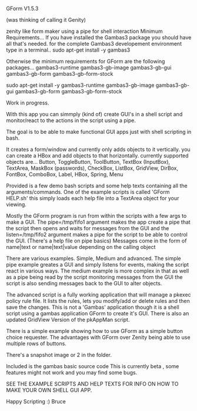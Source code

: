 
GForm V1.5.3

(was thinking of calling it Genity)

zenity like form maker using a pipe for shell interaction
Minimum Requirements... 
If you have installed the Gambas3 package you should have all that's needed.
for the complete Gambas3 developement environment type in a terminal..
sudo apt-get install -y gambas3

Otherwise the minimum requirements for GForm are the following packages...
gambas3-runtime 
gambas3-gb-image 
gambas3-gb-gui 
gambas3-gb-form 
gambas3-gb-form-stock

sudo apt-get install -y gambas3-runtime gambas3-gb-image gambas3-gb-gui gambas3-gb-form gambas3-gb-form-stock


Work in progress.


With this app you can simmply (kind of) create GUI's in a shell script and 
monitor/react to the actions in the script using a pipe.

The goal is to be able to make functional GUI apps just with shell
scripting in bash.

It creates a form/window and currently only adds objects to it vertically.
you can create a HBox and add objects to that horizontally.
currently supported objects are...
Button, ToggleButton, ToolButton, TextBox (InputBox), TextArea, MaskBox (passwords), CheckBox, ListBox, 
GridView, DirBox, FontBox, ComboBox, Label, HBox, Spring, Menu


Provided is a few demo bash scripts and some 
help texts containing all the arguments/commands.
One of the example scripts is called 'GForm HELP.sh' 
this simply loads each help file into a TextArea object for your viewing.

Mostly the GForm program is run from within the scripts with a few args to make a GUI.
The pipe=/tmp/fifo1 argument makes the app create a pipe that the script then opens and
waits for messages from the GUI and the listen=/tmp/fifo2 argument makes a pipe for the 
script to be able to control the GUI. (There's a help file on pipe basics)
Messages come in the form of name|text or name|text|value depending on the calling object

There are various examples. Simple, Medium and advanced.
The simple pipe example greates a GUI and simply listens for events, making the script react in various ways.
The medium example is more complex in that as well as a pipe being read by the script monitoring 
messages from the GUI the script is also sending messages back to the GUI to alter objects.

The advanced script is a fully working application that will manage a pkexec policy rule file.
It lists the rules, lets you modify/add or delete rules and then save the changes.
This is not a 'Gambas' application though it is a shell script using a gambas application GForm to create it's GUI.
There is also an updated GridView Version of the pkAppMan script.

There is a simple example showing how to use GForm as a simple button choice requester.
The advantages with GForm over Zenity being able to use multiple rows of buttons.

There's a snapshot image or 2 in the folder. 

Included is the gambas basic source code
This is currently beta , some features might not work and you may find some bugs.

SEE THE EXAMPLE SCRIPTS AND HELP TEXTS FOR INFO ON HOW TO MAKE YOUR OWN SHELL GUI APP.

Happy Scripting :)
Bruce

